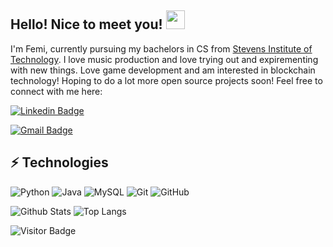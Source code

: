 ## Hello! Nice to meet you! <img src="https://raw.githubusercontent.com/aemmadi/aemmadi/master/wave.gif" width="30px">

I'm Femi, currently pursuing my bachelors in CS from [Stevens Institute of Technology](https://www.stevens.edu/). I love music production and love trying out and expirementing with new things. Love game development and am interested in blockchain technology! Hoping to do a lot more open source projects soon! Feel free to connect with me here:

[![Linkedin Badge](https://img.shields.io/badge/-anirudhemmadi-blue?style=flat-square&logo=Linkedin&logoColor=white&link=https://www.linkedin.com/in/anirudhemmadi/)](https://www.linkedin.com/in/anirudhemmadi/)

[![Gmail Badge](https://img.shields.io/badge/-femirocks123-c14438?style=flat-square&logo=Gmail&logoColor=white&link=mailto:femirocks123@gmail.com)](mailto:femirocks123@gmail.com)

## ⚡ Technologies

![Python](https://img.shields.io/badge/-Python-black?style=flat-square&logo=Python)
![Java](https://img.shields.io/badge/-java-E34A86?style=flat-square&logo=java)
![MySQL](https://img.shields.io/badge/-MySQL-black?style=flat-square&logo=mysql)
![Git](https://img.shields.io/badge/-Git-black?style=flat-square&logo=git)
![GitHub](https://img.shields.io/badge/-GitHub-181717?style=flat-square&logo=github)

![Github Stats](https://github-readme-stats.vercel.app/api?username=aemmadi&count_private=true&show_icons=true&include_all_commits=true)
![Top Langs](https://github-readme-stats.vercel.app/api/top-langs/?username=aemmadi&hide=TeX&layout=compact)

![Visitor Badge](https://visitor-badge.laobi.icu/badge?page_id=aemmadi.aemmadi)

